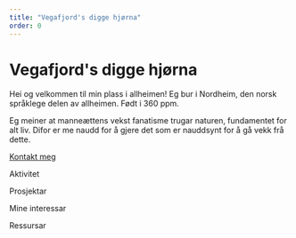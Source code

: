 ```yaml
---
title: "Vegafjord's digge hjørna"
order: 0
---
```

# Vegafjord's digge hjørna

Hei og velkommen til min plass i allheimen! Eg bur i Nordheim, den norsk språklege delen av allheimen. Født i 360 ppm. 

Eg meiner at manneættens vekst fanatisme trugar naturen, fundamentet for alt liv. Difor er me naudd for å gjere det som er nauddsynt for å gå vekk frå dette. 

[Kontakt meg](https://vegafjord.github.io/profil/kontakt.html)

Aktivitet

Prosjektar 

Mine interessar

Ressursar 